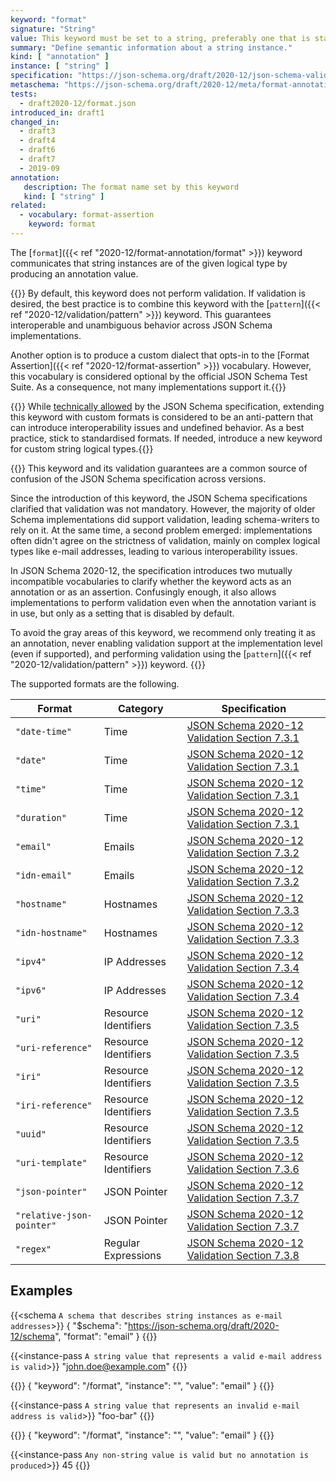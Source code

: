 ```yaml
---
keyword: "format"
signature: "String"
value: This keyword must be set to a string, preferably one that is standardized by JSON Schema to ensure interoperability
summary: "Define semantic information about a string instance."
kind: [ "annotation" ]
instance: [ "string" ]
specification: "https://json-schema.org/draft/2020-12/json-schema-validation.html#section-7.2.1"
metaschema: "https://json-schema.org/draft/2020-12/meta/format-annotation"
tests:
  - draft2020-12/format.json
introduced_in: draft1
changed_in:
  - draft3
  - draft4
  - draft6
  - draft7
  - 2019-09
annotation:
   description: The format name set by this keyword
   kind: [ "string" ]
related:
  - vocabulary: format-assertion
    keyword: format
---
```


The [`format`]({{< ref "2020-12/format-annotation/format" >}}) keyword communicates that string instances are of the given
logical type by producing an annotation value.

{{<common-pitfall>}} By default, this keyword does not perform validation. If
validation is desired, the best practice is to combine this keyword with the
[`pattern`]({{< ref "2020-12/validation/pattern" >}}) keyword. This guarantees
interoperable and unambiguous behavior across JSON Schema implementations.

Another option is to produce a custom dialect that opts-in to the [Format
Assertion]({{< ref "2020-12/format-assertion" >}}) vocabulary. However, this vocabulary is
considered optional by the official JSON Schema Test Suite. As a consequence,
not many implementations support it.{{</common-pitfall>}}

{{<best-practice>}} While [technically
allowed](https://json-schema.org/draft/2020-12/json-schema-validation#section-7.2.3)
by the JSON Schema specification, extending this keyword with custom formats is
considered to be an anti-pattern that can introduce interoperability issues and
undefined behavior. As a best practice, stick to standardised formats. If
needed, introduce a new keyword for custom string logical
types.{{</best-practice>}}

{{<learning-more>}} This keyword and its validation guarantees are a common
source of confusion of the JSON Schema specification across versions.

Since the introduction of this keyword, the JSON Schema specifications
clarified that validation was not mandatory. However, the majority of older
Schema implementations did support validation, leading schema-writers to rely
on it. At the same time, a second problem emerged: implementations often didn't
agree on the strictness of validation, mainly on complex logical types like
e-mail addresses, leading to various interoperability issues.

In JSON Schema 2020-12, the specification introduces two mutually incompatible
vocabularies to clarify whether the keyword acts as an annotation or as an
assertion. Confusingly enough, it also allows implementations to perform
validation even when the annotation variant is in use, but only as a setting
that is disabled by default.

To avoid the gray areas of this keyword, we recommend only treating it as an
annotation, never enabling validation support at the implementation level (even
if supported), and performing validation using the [`pattern`]({{< ref
"2020-12/validation/pattern" >}}) keyword.  {{</learning-more>}}

The supported formats are the following.

| Format                    | Category             | Specification |
|---------------------------|----------------------|---------------|
| `"date-time"`             | Time                 | [JSON Schema 2020-12 Validation Section 7.3.1](https://json-schema.org/draft/2020-12/json-schema-validation.html#section-7.3.1) |
| `"date"`                  | Time                 | [JSON Schema 2020-12 Validation Section 7.3.1](https://json-schema.org/draft/2020-12/json-schema-validation.html#section-7.3.1) |
| `"time"`                  | Time                 | [JSON Schema 2020-12 Validation Section 7.3.1](https://json-schema.org/draft/2020-12/json-schema-validation.html#section-7.3.1) |
| `"duration"`              | Time                 | [JSON Schema 2020-12 Validation Section 7.3.1](https://json-schema.org/draft/2020-12/json-schema-validation.html#section-7.3.1) |
| `"email"`                 | Emails               | [JSON Schema 2020-12 Validation Section 7.3.2](https://json-schema.org/draft/2020-12/json-schema-validation.html#section-7.3.2) |
| `"idn-email"`             | Emails               | [JSON Schema 2020-12 Validation Section 7.3.2](https://json-schema.org/draft/2020-12/json-schema-validation.html#section-7.3.2) |
| `"hostname"`              | Hostnames            | [JSON Schema 2020-12 Validation Section 7.3.3](https://json-schema.org/draft/2020-12/json-schema-validation.html#section-7.3.3) |
| `"idn-hostname"`          | Hostnames            | [JSON Schema 2020-12 Validation Section 7.3.3](https://json-schema.org/draft/2020-12/json-schema-validation.html#section-7.3.3) |
| `"ipv4"`                  | IP Addresses         | [JSON Schema 2020-12 Validation Section 7.3.4](https://json-schema.org/draft/2020-12/json-schema-validation.html#section-7.3.4) |
| `"ipv6"`                  | IP Addresses         | [JSON Schema 2020-12 Validation Section 7.3.4](https://json-schema.org/draft/2020-12/json-schema-validation.html#section-7.3.4) |
| `"uri"`                   | Resource Identifiers | [JSON Schema 2020-12 Validation Section 7.3.5](https://json-schema.org/draft/2020-12/json-schema-validation.html#section-7.3.5) |
| `"uri-reference"`         | Resource Identifiers | [JSON Schema 2020-12 Validation Section 7.3.5](https://json-schema.org/draft/2020-12/json-schema-validation.html#section-7.3.5) |
| `"iri"`                   | Resource Identifiers | [JSON Schema 2020-12 Validation Section 7.3.5](https://json-schema.org/draft/2020-12/json-schema-validation.html#section-7.3.5) |
| `"iri-reference"`         | Resource Identifiers | [JSON Schema 2020-12 Validation Section 7.3.5](https://json-schema.org/draft/2020-12/json-schema-validation.html#section-7.3.5) |
| `"uuid"`                  | Resource Identifiers | [JSON Schema 2020-12 Validation Section 7.3.5](https://json-schema.org/draft/2020-12/json-schema-validation.html#section-7.3.5) |
| `"uri-template"`          | Resource Identifiers | [JSON Schema 2020-12 Validation Section 7.3.6](https://json-schema.org/draft/2020-12/json-schema-validation.html#section-7.3.6) |
| `"json-pointer"`          | JSON Pointer         | [JSON Schema 2020-12 Validation Section 7.3.7](https://json-schema.org/draft/2020-12/json-schema-validation.html#section-7.3.7) |
| `"relative-json-pointer"` | JSON Pointer         | [JSON Schema 2020-12 Validation Section 7.3.7](https://json-schema.org/draft/2020-12/json-schema-validation.html#section-7.3.7) |
| `"regex"`                 | Regular Expressions  | [JSON Schema 2020-12 Validation Section 7.3.8](https://json-schema.org/draft/2020-12/json-schema-validation.html#section-7.3.8) |

## Examples

{{<schema `A schema that describes string instances as e-mail addresses`>}}
{
  "$schema": "https://json-schema.org/draft/2020-12/schema",
  "format": "email"
}
{{</schema>}}

{{<instance-pass `A string value that represents a valid e-mail address is valid`>}}
"john.doe@example.com"
{{</instance-pass>}}

{{<instance-annotation>}}
{ "keyword": "/format", "instance": "", "value": "email" }
{{</instance-annotation>}}

{{<instance-pass `A string value that represents an invalid e-mail address is valid`>}}
"foo-bar"
{{</instance-pass>}}

{{<instance-annotation>}}
{ "keyword": "/format", "instance": "", "value": "email" }
{{</instance-annotation>}}

{{<instance-pass `Any non-string value is valid but no annotation is produced`>}}
45
{{</instance-pass>}}
